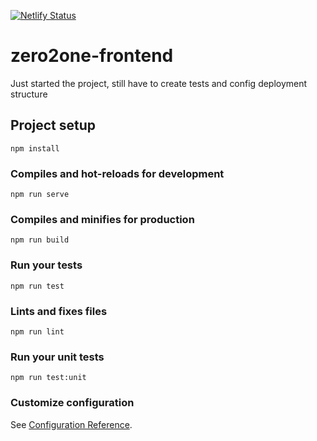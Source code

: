 [![Netlify Status](https://api.netlify.com/api/v1/badges/5304bf0d-7206-4797-b4ab-3107556397c8/deploy-status)](https://app.netlify.com/sites/competent-thompson-023c14/deploys)

# zero2one-frontend

Just started the project, still have to create tests and config deployment structure

## Project setup
```
npm install
```

### Compiles and hot-reloads for development
```
npm run serve
```

### Compiles and minifies for production
```
npm run build
```

### Run your tests
```
npm run test
```

### Lints and fixes files
```
npm run lint
```

### Run your unit tests
```
npm run test:unit
```

### Customize configuration
See [Configuration Reference](https://cli.vuejs.org/config/).
